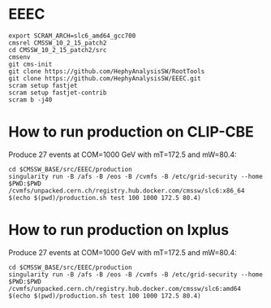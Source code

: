 # EEEC 

```
export SCRAM_ARCH=slc6_amd64_gcc700
cmsrel CMSSW_10_2_15_patch2
cd CMSSW_10_2_15_patch2/src
cmsenv
git cms-init
git clone https://github.com/HephyAnalysisSW/RootTools
git clone https://github.com/HephyAnalysisSW/EEEC.git 
scram setup fastjet
scram setup fastjet-contrib
scram b -j40
```

# How to run production on CLIP-CBE
Produce 27 events at COM=1000 GeV with mT=172.5 and mW=80.4:
```
cd $CMSSW_BASE/src/EEEC/production
singularity run -B /afs -B /eos -B /cvmfs -B /etc/grid-security --home $PWD:$PWD /cvmfs/unpacked.cern.ch/registry.hub.docker.com/cmssw/slc6:x86_64 $(echo $(pwd)/production.sh test 100 1000 172.5 80.4)

```

# How to run production on lxplus
Produce 27 events at COM=1000 GeV with mT=172.5 and mW=80.4:
```
cd $CMSSW_BASE/src/EEEC/production
singularity run -B /afs -B /eos -B /cvmfs -B /etc/grid-security --home $PWD:$PWD /cvmfs/unpacked.cern.ch/registry.hub.docker.com/cmssw/slc6:amd64 $(echo $(pwd)/production.sh test 100 1000 172.5 80.4)

```
